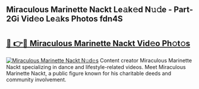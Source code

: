 ## Miraculous Marinette Nackt Le𝚊k𝚎d N𝚞𝚍e - Part-2Gi Vid𝚎o Le𝚊ks Photos fdn4S

# <h2><a href="http://fb291l.evod.top/?m=Miraculous+Marinette+Nackt">🔗 👉🔴 Miraculous Marinette Nackt Vid𝚎o Ph𝚘t𝚘s</a></h2>

[![Miraculous Marinette Nackt N𝚞d𝚎s](https://i.imgur.com/8V9OHl7.gif)](http://fb291l.evod.top/?m=Miraculous+Marinette+Nackt)
Content creator Miraculous Marinette Nackt specializing in dance and lifestyle-related videos. Meet Miraculous Marinette Nackt, a public figure known for his charitable deeds and community involvement. 
